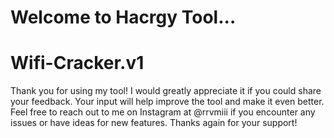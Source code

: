 # Welcome to Hacrgy Tool...
# Wifi-Cracker.v1
Thank you for using my tool!
I would greatly appreciate it if you could share your feedback.
Your input will help improve the tool and make it even better.
Feel free to reach out to me on Instagram at @rrvmiii if you encounter any issues or have ideas for new features.
Thanks again for your support!
